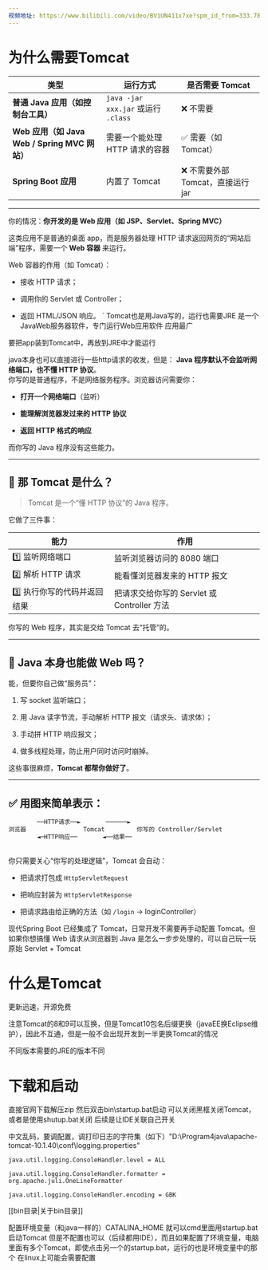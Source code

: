```yaml
---
视频地址: https://www.bilibili.com/video/BV1UN411x7xe?spm_id_from=333.788.videopod.episodes&vd_source=a503248b608b8da9614b6dd7eb24901d&p=55
---
```

# 为什么需要Tomcat

| 类型                                     | 运行方式                             | 是否需要 Tomcat             |
| -------------------------------------- | -------------------------------- | ----------------------- |
| **普通 Java 应用（如控制台工具）**                 | `java -jar xxx.jar` 或运行 `.class` | ❌ 不需要                   |
| **Web 应用（如 Java Web / Spring MVC 网站）** | 需要一个能处理 HTTP 请求的容器               | ✅ 需要（如 Tomcat）          |
| **Spring Boot 应用**                     | 内置了 Tomcat                       | ❌ 不需要外部 Tomcat，直接运行 jar |

---
你的情况：**你开发的是 Web 应用（如 JSP、Servlet、Spring MVC）**

这类应用不是普通的桌面 app，而是服务器处理 HTTP 请求返回网页的“网站后端”程序，需要一个 **Web 容器** 来运行。

Web 容器的作用（如 Tomcat）：

- 接收 HTTP 请求；
    
- 调用你的 Servlet 或 Controller；
    
- 返回 HTML/JSON 响应。
    `
Tomcat也是用Java写的，运行也需要JRE
是一个JavaWeb服务器软件，专门运行Web应用软件
应用最广

要把app装到Tomcat中，再放到JRE中才能运行

java本身也可以直接进行一些http请求的收发，但是：
**Java 程序默认不会监听网络端口，也不懂 HTTP 协议**。  
你写的是普通程序，不是网络服务程序。浏览器访问需要你：

- **打开一个网络端口**（监听）
    
- **能理解浏览器发过来的 HTTP 协议**
    
- **返回 HTTP 格式的响应**
    

而你写的 Java 程序没有这些能力。

---

## 🎯 那 Tomcat 是什么？

> Tomcat 是一个“懂 HTTP 协议”的 Java 程序。

它做了三件事：

| 能力               | 作用                               |
| ---------------- | -------------------------------- |
| 1️⃣ 监听网络端口       | 监听浏览器访问的 8080 端口                 |
| 2️⃣ 解析 HTTP 请求   | 能看懂浏览器发来的 HTTP 报文                |
| 3️⃣ 执行你写的代码并返回结果 | 把请求交给你写的 Servlet 或 Controller 方法 |

你写的 Web 程序，其实是交给 Tomcat 去“托管”的。

---

## 🎯 Java 本身也能做 Web 吗？

能，但要你自己做“服务员”：

1. 写 socket 监听端口；
    
2. 用 Java 读字节流，手动解析 HTTP 报文（请求头、请求体）；
    
3. 手动拼 HTTP 响应报文；
    
4. 做多线程处理，防止用户同时访问时崩掉。
    

这些事很麻烦，**Tomcat 都帮你做好了**。

---

## ✅ 用图来简单表示：

```txt
        ──HTTP请求──►       ──────►
浏览器                Tomcat         你写的 Controller/Servlet           
		◄─HTTP响应──       ◄──结果──
		
```


你只需要关心“你写的处理逻辑”，Tomcat 会自动：

- 把请求打包成 `HttpServletRequest`
    
- 把响应封装为 `HttpServletResponse`
    
- 把请求路由给正确的方法（如 `/login` → loginController）

现代Spring Boot 已经集成了 Tomcat，日常开发不需要再手动配置 Tomcat。但如果你想搞懂 Web 请求从浏览器到 Java 是怎么一步步处理的，可以自己玩一玩原始 Servlet + Tomcat

# 什么是Tomcat

更新迅速，开源免费

注意Tomcat的8和9可以互换，但是Tomcat10包名后缀更换（javaEE换Eclipse维护），因此不互通，但是一般不会出现开发到一半更换Tomcat的情况

不同版本需要的JRE的版本不同

# 下载和启动

直接官网下载解压zip
然后双击bin\startup.bat启动
可以关闭黑框关闭Tomcat，或者是使用shutup.bat关闭
后续是让IDE关联自己开关

中文乱码，要调配置，调打印日志的字符集（如下）"D:\Program4java\apache-tomcat-10.1.40\conf\logging.properties"
```properties
java.util.logging.ConsoleHandler.level = ALL

java.util.logging.ConsoleHandler.formatter = org.apache.juli.OneLineFormatter

java.util.logging.ConsoleHandler.encoding = GBK
```

[[bin目录|关于bin目录]]

配置环境变量（和java一样的）CATALINA_HOME
就可以cmd里面用startup.bat启动Tomcat
但是不配置也可以（后续都用IDE），而且如果配置了环境变量，电脑里面有多个Tomcat，即使点击另一个的startup.bat，运行的也是环境变量中的那个
在linux上可能会需要配置